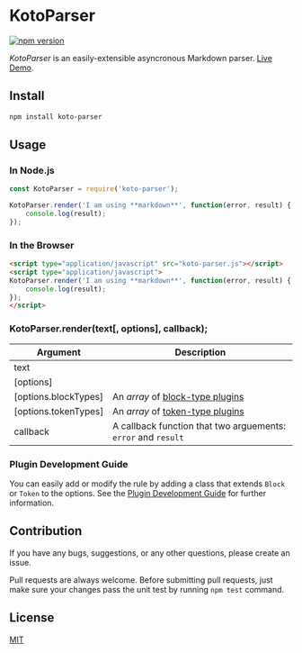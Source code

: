 # KotoParser

[![npm version](https://badge.fury.io/js/koto-parser.svg)](https://badge.fury.io/js/koto-parser)

*KotoParser* is an easily-extensible asyncronous Markdown parser. [Live Demo](https://hatamake.github.io/koto-parser/demo/).

## Install

```bash
npm install koto-parser
```

## Usage

### In Node.js

```javascript
const KotoParser = require('koto-parser');

KotoParser.render('I am using **markdown**', function(error, result) {
	console.log(result);
});
```

### In the Browser

```html
<script type="application/javascript" src="koto-parser.js"></script>
<script type="application/javascript">
KotoParser.render('I am using **markdown**', function(error, result) {
	console.log(result);
});
</script>
```

### KotoParser.render(text[, options], callback);

 Argument             | Description
----------------------|-------------
 text                 |
 [options]            |
 [options.blockTypes] | An *array* of [block-type plugins](/doc/plugin.md#)
 [options.tokenTypes] | An *array* of [token-type plugins](/doc/plugin.md#)
 callback             | A callback function that two arguements: `error` and `result`

### Plugin Development Guide

You can easily add or modify the rule by adding a class that extends `Block` or `Token` to the options.
See the [Plugin Development Guide](/doc/plugin.md) for further information.

## Contribution

If you have any bugs, suggestions, or any other questions, please create an issue.

Pull requests are always welcome. Before submitting pull requests, just make sure your changes pass the unit test by running `npm test` command.

## License

[MIT](/LICENSE)
